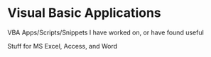 # Visual Basic Applications

VBA Apps/Scripts/Snippets I have worked on, or have found useful

Stuff for MS Excel, Access, and Word
